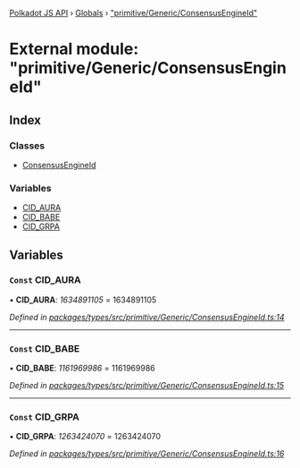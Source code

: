 [Polkadot JS API](../README.md) › [Globals](../globals.md) › ["primitive/Generic/ConsensusEngineId"](_primitive_generic_consensusengineid_.md)

# External module: "primitive/Generic/ConsensusEngineId"

## Index

### Classes

* [ConsensusEngineId](../classes/_primitive_generic_consensusengineid_.consensusengineid.md)

### Variables

* [CID_AURA](_primitive_generic_consensusengineid_.md#const-cid_aura)
* [CID_BABE](_primitive_generic_consensusengineid_.md#const-cid_babe)
* [CID_GRPA](_primitive_generic_consensusengineid_.md#const-cid_grpa)

## Variables

### `Const` CID_AURA

• **CID_AURA**: *1634891105* = 1634891105

*Defined in [packages/types/src/primitive/Generic/ConsensusEngineId.ts:14](https://github.com/polkadot-js/api/blob/89d029eca3/packages/types/src/primitive/Generic/ConsensusEngineId.ts#L14)*

___

### `Const` CID_BABE

• **CID_BABE**: *1161969986* = 1161969986

*Defined in [packages/types/src/primitive/Generic/ConsensusEngineId.ts:15](https://github.com/polkadot-js/api/blob/89d029eca3/packages/types/src/primitive/Generic/ConsensusEngineId.ts#L15)*

___

### `Const` CID_GRPA

• **CID_GRPA**: *1263424070* = 1263424070

*Defined in [packages/types/src/primitive/Generic/ConsensusEngineId.ts:16](https://github.com/polkadot-js/api/blob/89d029eca3/packages/types/src/primitive/Generic/ConsensusEngineId.ts#L16)*

